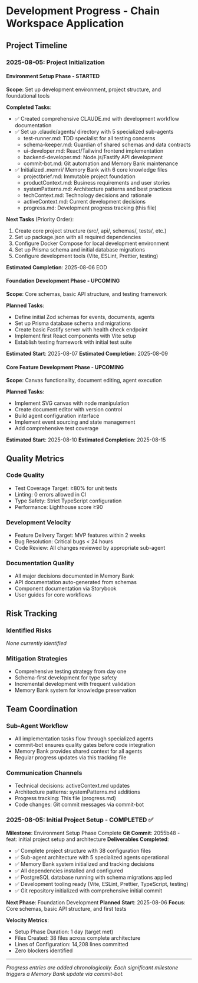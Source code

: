 # Development Progress - Chain Workspace Application

## Project Timeline

### 2025-08-05: Project Initialization

#### Environment Setup Phase - STARTED
**Scope**: Set up development environment, project structure, and foundational tools

**Completed Tasks**:
- ✅ Created comprehensive CLAUDE.md with development workflow documentation
- ✅ Set up .claude/agents/ directory with 5 specialized sub-agents
  - test-runner.md: TDD specialist for all testing concerns
  - schema-keeper.md: Guardian of shared schemas and data contracts  
  - ui-developer.md: React/Tailwind frontend implementation
  - backend-developer.md: Node.js/Fastify API development
  - commit-bot.md: Git automation and Memory Bank maintenance
- ✅ Initialized .memri/ Memory Bank with 6 core knowledge files
  - projectbrief.md: Immutable project foundation
  - productContext.md: Business requirements and user stories
  - systemPatterns.md: Architecture patterns and best practices
  - techContext.md: Technology decisions and rationale
  - activeContext.md: Current development decisions
  - progress.md: Development progress tracking (this file)

**Next Tasks** (Priority Order):
1. Create core project structure (src/, api/, schemas/, tests/, etc.)
2. Set up package.json with all required dependencies
3. Configure Docker Compose for local development environment
4. Set up Prisma schema and initial database migrations
5. Configure development tools (Vite, ESLint, Prettier, testing)

**Estimated Completion**: 2025-08-06 EOD

#### Foundation Development Phase - UPCOMING
**Scope**: Core schemas, basic API structure, and testing framework

**Planned Tasks**:
- Define initial Zod schemas for events, documents, agents
- Set up Prisma database schema and migrations
- Create basic Fastify server with health check endpoint
- Implement first React components with Vite setup
- Establish testing framework with initial test suite

**Estimated Start**: 2025-08-07
**Estimated Completion**: 2025-08-09

#### Core Feature Development Phase - UPCOMING  
**Scope**: Canvas functionality, document editing, agent execution

**Planned Tasks**:
- Implement SVG canvas with node manipulation
- Create document editor with version control
- Build agent configuration interface
- Implement event sourcing and state management
- Add comprehensive test coverage

**Estimated Start**: 2025-08-10
**Estimated Completion**: 2025-08-15

## Quality Metrics

### Code Quality
- Test Coverage Target: ≥80% for unit tests
- Linting: 0 errors allowed in CI
- Type Safety: Strict TypeScript configuration
- Performance: Lighthouse score ≥90

### Development Velocity
- Feature Delivery Target: MVP features within 2 weeks
- Bug Resolution: Critical bugs < 24 hours
- Code Review: All changes reviewed by appropriate sub-agent

### Documentation Quality  
- All major decisions documented in Memory Bank
- API documentation auto-generated from schemas
- Component documentation via Storybook
- User guides for core workflows

## Risk Tracking

### Identified Risks
*None currently identified*

### Mitigation Strategies
- Comprehensive testing strategy from day one
- Schema-first development for type safety  
- Incremental development with frequent validation
- Memory Bank system for knowledge preservation

## Team Coordination

### Sub-Agent Workflow
- All implementation tasks flow through specialized agents
- commit-bot ensures quality gates before code integration
- Memory Bank provides shared context for all agents
- Regular progress updates via this tracking file

### Communication Channels
- Technical decisions: activeContext.md updates
- Architecture patterns: systemPatterns.md additions  
- Progress tracking: This file (progress.md)
- Code changes: Git commit messages via commit-bot

### 2025-08-05: Initial Project Setup - COMPLETED ✅
**Milestone**: Environment Setup Phase Complete
**Git Commit**: 2055b48 - feat: initial project setup and architecture
**Deliverables Completed**:
- ✅ Complete project structure with 38 configuration files
- ✅ Sub-agent architecture with 5 specialized agents operational
- ✅ Memory Bank system initialized and tracking decisions
- ✅ All dependencies installed and configured
- ✅ PostgreSQL database running with schema migrations applied
- ✅ Development tooling ready (Vite, ESLint, Prettier, TypeScript, testing)
- ✅ Git repository initialized with comprehensive initial commit

**Next Phase**: Foundation Development
**Planned Start**: 2025-08-06
**Focus**: Core schemas, basic API structure, and first tests

**Velocity Metrics**:
- Setup Phase Duration: 1 day (target met)
- Files Created: 38 files across complete architecture
- Lines of Configuration: 14,208 lines committed
- Zero blockers identified

---

*Progress entries are added chronologically. Each significant milestone triggers a Memory Bank update via commit-bot.*